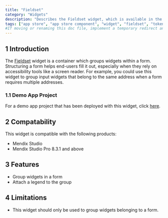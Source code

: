 ```yaml
---
title: "Fieldset"
category: "Widgets"
description: "Describes the Fieldset widget, which is available in the Mendix App Store."
tags: ["app store", "app store component", "widget", "fieldset", "token", "platform support"]
#If moving or renaming this doc file, implement a temporary redirect and let the respective team know they should update the URL in the product. See Mapping to Products for more details.
---
```


## 1 Introduction

The [Fieldset](https://appstore.home.mendix.com/link/app/113922/Mendix/Fieldset) widget is a container which groups widgets within a form. Structuring a form helps end-users fill it out, especially when they rely on accessibility tools like a screen reader. For example, you could use this widget to group input widgets that belong to the same address when a form requires multiple addresses.

### 1.1 Demo App Project

For a demo app project that has been deployed with this widget, click [here](https://fieldset-sandbox.mxapps.io).

## 2 Compatability

This widget is compatible with the following products:
* Mendix Studio
* Mendix Studio Pro 8.3.1 and above

## 3 Features

* Group widgets in a form
* Attach a legend to the group

## 4 Limitations

* This widget should only be used to group widgets belonging to a form.
